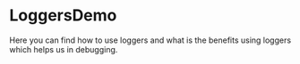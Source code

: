 # LoggersDemo
Here you can find how to use loggers and what is the benefits using loggers which helps us in debugging.
